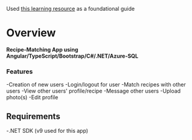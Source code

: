Used [this learning resource](https://www.udemy.com/course/build-an-app-with-aspnet-core-and-angular-from-scratch/) as a foundational guide

# Overview

**Recipe-Matching App using Angular/TypeScript/Bootstrap/C#/.NET/Azure-SQL**

### Features

-Creation of new users 
-Login/logout for user
-Match recipes with other users 
-View other users' profile/recipe
-Message other users
-Upload photo(s)
-Edit profile

## Requirements

-.NET SDK (v9 used for this app)
